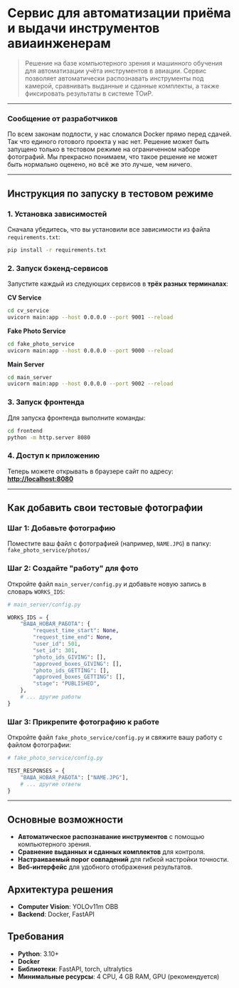# Сервис для автоматизации приёма и выдачи инструментов авиаинженерам

> Решение на базе компьютерного зрения и машинного обучения для автоматизации учёта инструментов в авиации. Сервис позволяет автоматически распознавать инструменты под камерой, сравнивать выданные и сданные комплекты, а также фиксировать результаты в системе ТОиР.

---

### Сообщение от разработчиков

По всем законам подлости, у нас сломался Docker прямо перед сдачей. Так что единого готового проекта у нас нет. Решение может быть запущено только в тестовом режиме на ограниченном наборе фотографий. Мы прекрасно понимаем, что такое решение не может быть нормально оценено, но всё же это лучше, чем ничего.

---

## Инструкция по запуску в тестовом режиме

### 1. Установка зависимостей
Сначала убедитесь, что вы установили все зависимости из файла `requirements.txt`:
```bash
pip install -r requirements.txt
```

### 2. Запуск бэкенд-сервисов
Запустите каждый из следующих сервисов в **трёх разных терминалах**:

**CV Service**
```bash
cd cv_service
uvicorn main:app --host 0.0.0.0 --port 9001 --reload
```

**Fake Photo Service**
```bash
cd fake_photo_service
uvicorn main:app --host 0.0.0.0 --port 9000 --reload
```

**Main Server**
```bash
cd main_server
uvicorn main:app --host 0.0.0.0 --port 9002 --reload
```

### 3. Запуск фронтенда
Для запуска фронтенда выполните команды:
```bash
cd frontend
python -m http.server 8080
```

### 4. Доступ к приложению
Теперь можете открывать в браузере сайт по адресу: **[http://localhost:8080](http://localhost:8080)**

---

## Как добавить свои тестовые фотографии

### Шаг 1: Добавьте фотографию
Поместите ваш файл с фотографией (например, `NAME.JPG`) в папку:
`fake_photo_service/photos/`

### Шаг 2: Создайте "работу" для фото
Откройте файл `main_server/config.py` и добавьте новую запись в словарь `WORKS_IDS`:

```python
# main_server/config.py

WORKS_IDS = {
    "ВАША_НОВАЯ_РАБОТА": {
        "request_time_start": None,
        "request_time_end": None,
        "user_id": 501,
        "set_id": 301,
        "photo_ids_GIVING": [],
        "approved_boxes_GIVING": [],
        "photo_ids_GETTING": [],
        "approved_boxes_GETTING": [],
        "stage": "PUBLISHED",
    },
    # ... другие работы
}
```

### Шаг 3: Прикрепите фотографию к работе
Откройте файл `fake_photo_service/config.py` и свяжите вашу работу с файлом фотографии:

```python
# fake_photo_service/config.py

TEST_RESPONSES = {
    "ВАША_НОВАЯ_РАБОТА": ["NAME.JPG"],
    # ... другие ответы
}
```

---

## Основные возможности

-   **Автоматическое распознавание инструментов** с помощью компьютерного зрения.
-   **Сравнение выданных и сданных комплектов** для контроля.
-   **Настраиваемый порог совпадений** для гибкой настройки точности.
-   **Веб-интерфейс** для удобного отображения результатов.

## Архитектура решения

-   **Computer Vision**: YOLOv11m OBB
-   **Backend**: Docker, FastAPI

## Требования

-   **Python**: 3.10+
-   **Docker**
-   **Библиотеки**: FastAPI, torch, ultralytics
-   **Минимальные ресурсы**: 4 CPU, 4 GB RAM, GPU (рекомендуется)
